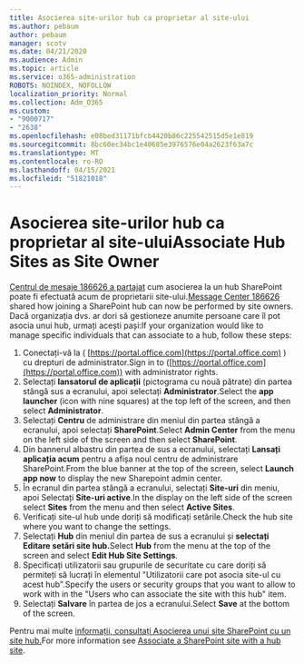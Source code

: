```yaml
---
title: Asocierea site-urilor hub ca proprietar al site-ului
ms.author: pebaum
author: pebaum
manager: scotv
ms.date: 04/21/2020
ms.audience: Admin
ms.topic: article
ms.service: o365-administration
ROBOTS: NOINDEX, NOFOLLOW
localization_priority: Normal
ms.collection: Adm_O365
ms.custom:
- "9000717"
- "2638"
ms.openlocfilehash: e08bed31171bfcb4420b86c225542515d5e1e819
ms.sourcegitcommit: 8bc60ec34bc1e40685e3976576e04a2623f63a7c
ms.translationtype: MT
ms.contentlocale: ro-RO
ms.lasthandoff: 04/15/2021
ms.locfileid: "51821018"
---
```

# <a name="associate-hub-sites-as-site-owner"></a><span data-ttu-id="bf037-102">Asocierea site-urilor hub ca proprietar al site-ului</span><span class="sxs-lookup"><span data-stu-id="bf037-102">Associate Hub Sites as Site Owner</span></span>

<span data-ttu-id="bf037-103">[Centrul de mesaje 186626 a partajat](https://admin.microsoft.com/Adminportal/Home?source=applauncher#/MessageCenter?id=MC186626) cum asocierea la un hub SharePoint poate fi efectuată acum de proprietarii site-ului.</span><span class="sxs-lookup"><span data-stu-id="bf037-103">[Message Center 186626](https://admin.microsoft.com/Adminportal/Home?source=applauncher#/MessageCenter?id=MC186626) shared how joining a SharePoint hub can now be performed by site owners.</span></span> <span data-ttu-id="bf037-104">Dacă organizația dvs. ar dori să gestioneze anumite persoane care îl pot asocia unui hub, urmați acești pași:</span><span class="sxs-lookup"><span data-stu-id="bf037-104">If your organization would like to manage specific individuals that can associate to a hub, follow these steps:</span></span> 

1. <span data-ttu-id="bf037-105">Conectați-vă la ( [https://portal.office.com](https://portal.office.com) ) cu drepturi de administrator.</span><span class="sxs-lookup"><span data-stu-id="bf037-105">Sign in to ([https://portal.office.com](https://portal.office.com)) with administrator rights.</span></span>
2. <span data-ttu-id="bf037-106">Selectați **lansatorul de aplicații** (pictograma cu nouă pătrate) din partea stângă sus a ecranului, apoi selectați **Administrator**.</span><span class="sxs-lookup"><span data-stu-id="bf037-106">Select the **app launcher** (icon with nine squares) at the top left of the screen, and then select **Administrator**.</span></span>
3. <span data-ttu-id="bf037-107">Selectați **Centru** de administrare din meniul din partea stângă a ecranului, apoi selectați **SharePoint**.</span><span class="sxs-lookup"><span data-stu-id="bf037-107">Select **Admin Center** from the menu on the left side of the screen and then select **SharePoint**.</span></span>
4. <span data-ttu-id="bf037-108">Din bannerul albastru din partea de sus a ecranului, selectați **Lansați aplicația acum** pentru a afișa noul centru de administrare SharePoint.</span><span class="sxs-lookup"><span data-stu-id="bf037-108">From the blue banner at the top of the screen, select **Launch app now** to display the new Sharepoint admin center.</span></span>
5. <span data-ttu-id="bf037-109">În ecranul din partea stângă a ecranului, selectați **Site-uri** din meniu, apoi Selectați **Site-uri active**.</span><span class="sxs-lookup"><span data-stu-id="bf037-109">In the display on the left side of the screen select **Sites** from the menu and then select **Active Sites**.</span></span>
6. <span data-ttu-id="bf037-110">Verificați site-ul hub unde doriți să modificați setările.</span><span class="sxs-lookup"><span data-stu-id="bf037-110">Check the hub site where you want to change the settings.</span></span>
7. <span data-ttu-id="bf037-111">Selectați **Hub** din meniul din partea de sus a ecranului și **selectați Editare setări site hub.**</span><span class="sxs-lookup"><span data-stu-id="bf037-111">Select **Hub** from the menu at the top of the screen and select **Edit Hub Site Settings**.</span></span>
8. <span data-ttu-id="bf037-112">Specificați utilizatorii sau grupurile de securitate cu care doriți să permiteți să lucrați în elementul "Utilizatorii care pot asocia site-ul cu acest hub".</span><span class="sxs-lookup"><span data-stu-id="bf037-112">Specify the users or security groups that you want to allow to work with in the "Users who can associate the site with this hub" item.</span></span>
9. <span data-ttu-id="bf037-113">Selectați **Salvare** în partea de jos a ecranului.</span><span class="sxs-lookup"><span data-stu-id="bf037-113">Select **Save** at the bottom of the screen.</span></span>

<span data-ttu-id="bf037-114">Pentru mai multe [informații, consultați Asocierea unui site SharePoint cu un site hub.](https://support.office.com/article/associate-a-sharepoint-site-with-a-hub-site-ae0009fd-af04-4d3d-917d-88edb43efc05)</span><span class="sxs-lookup"><span data-stu-id="bf037-114">For more information see [Associate a SharePoint site with a hub site](https://support.office.com/article/associate-a-sharepoint-site-with-a-hub-site-ae0009fd-af04-4d3d-917d-88edb43efc05).</span></span> 